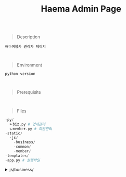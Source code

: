 <div align="center">
  
# Haema Admin Page

</div>

<br>
<br>

> Description
```
해마여행사 관리자 페이지
```
<br>

> Environment
```
python version 
```
<br>

> Prerequisite

<br>

> Files
```python
-py/ 
  ㄴbiz.py # 업체관리
  ㄴmember.py # 회원관리
-static/
  -js/
    -business/
    -common/
    -member/
-templates/
-app.py # 실행파일
```

<details>
  <summary>
    js/business/
  </summary>
  
```
  ㄴapi_business.js
  ㄴapi_business_naver.js   
  ㄴbiz_insert.js  
  ㄴbiz_insert_tool.js
  ㄴbiz_list.js
  ㄴbiz_update.js
  ㄴbiz_validation.js
```
  
  </details>
